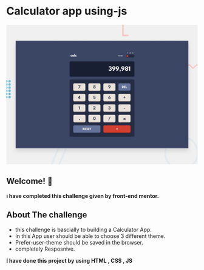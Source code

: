 # Calculator app using-js

![Design preview for the Calculator app coding challenge](./design/desktop-preview.jpg)

## Welcome! 👋

**i have completed this challenge given by front-end mentor.**

## About The challenge

- this challenge is bascially to building a Calculator App.
- In this App user should be able to choose 3 different theme.
- Prefer-user-theme should be saved in the browser.
- completely Resposnive.

**I have done this project by using HTML , CSS , JS**






